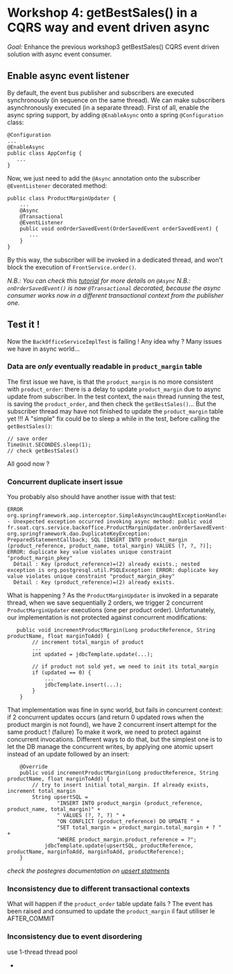 # Workshop 4: getBestSales() in a CQRS way and event driven async

_Goal:_ 
Enhance the previous workshop3 getBestSales() CQRS event driven solution with async event consumer.

## Enable async event listener 
By default, the event bus publisher and subscribers are executed synchronously (in sequence on the same thread). We can make subscribers asynchronously executed (in a separate thread).
First of all, enable the async spring support, by adding `@EnableAsync` onto a spring `@Configuration` class:
```
@Configuration
...
@EnableAsync
public class AppConfig {
   ...
}
``` 
Now, we just need to add the `@Async` annotation onto the subscriber `@EventListener` decorated method:
```
public class ProductMarginUpdater {
    ...
    @Async
    @Transactional
    @EventListener
    public void onOrderSavedEvent(OrderSavedEvent orderSavedEvent) {
       ...
    }
}
```
By this way, the subscriber will be invoked in a dedicated thread, and won't block the execution of `FrontService.order()`.

*N.B.: You can check this [tutorial](https://www.baeldung.com/spring-events#annotation-driven) for more details on `@Async`*
*N.B.: `onOrderSavedEvent()` is now `@Transactional` decorated, because the async consumer works now in a different transactional context from the publisher one.*


## Test it !

Now the `BackOfficeServiceImplTest` is failing ! Any idea why ? 
Many issues we have in async world...

### Data are *only* eventually readable in `product_margin` table 
The first issue we have, is that the `product_margin` is no more consistent with `product_order`: there is a delay to update `product_margin` due to async update from subscriber.
In the test context, the `main` thread running the test, is saving the `product_order`, and then check the `getBestSales()`... But the subscriber thread may have not finished to update the `product_margin` table yet !!!
A "simple" fix could be to sleep a while in the test, before calling the `getBestSales()`:
```
// save order
TimeUnit.SECONDES.sleep(1);
// check getBestSales()
```
All good now ?

### Concurrent duplicate insert issue
You probably also should have another issue with that test:
```
ERROR org.springframework.aop.interceptor.SimpleAsyncUncaughtExceptionHandler - Unexpected exception occurred invoking async method: public void fr.soat.cqrs.service.backoffice.ProductMarginUpdater.onOrderSavedEvent(fr.soat.cqrs.event.OrderSavedEvent)
org.springframework.dao.DuplicateKeyException: PreparedStatementCallback; SQL [INSERT INTO product_margin (product_reference, product_name, total_margin) VALUES (?, ?, ?)]; ERROR: duplicate key value violates unique constraint "product_margin_pkey"
  Détail : Key (product_reference)=(2) already exists.; nested exception is org.postgresql.util.PSQLException: ERROR: duplicate key value violates unique constraint "product_margin_pkey"
  Détail : Key (product_reference)=(2) already exists.
```
What is happening ? As the `ProductMarginUpdater` is invoked in a separate thread, when we save sequentially 2 orders, we trigger 2 concurrent `ProductMarginUpdater` executions (one per product order). Unfortunately, our implementation is not protected against concurrent modifications:
```
   public void incrementProductMargin(Long productReference, String productName, float marginToAdd) {
        // increment total_margin of product
        ...
        int updated = jdbcTemplate.update(...);

        // if product not sold yet, we need to init its total_margin
        if (updated == 0) {
            ...
            jdbcTemplate.insert(...);
        }
    }
```  
That implementation was fine in sync world, but fails in concurrent context: if 2 concurrent updates occurs (and return 0 updated rows when the product margin is not found), we have 2 concurrent insert attempt for the same product ! (failure) 
To make it work, we need to protect against concurrent invocations. Different ways to do that, but the simplest one is to let the DB manage the concurrent writes, by applying one atomic upsert instead of an update followed by an insert:
```
    @Override
    public void incrementProductMargin(Long productReference, String productName, float marginToAdd) {
        // try to insert initial total_margin. If already exists, increment total_margin
        String upsertSQL =
                "INSERT INTO product_margin (product_reference, product_name, total_margin)" +
                " VALUES (?, ?, ?) " +
                "ON CONFLICT (product_reference) DO UPDATE " +
                "SET total_margin = product_margin.total_margin + ? " +
                "WHERE product_margin.product_reference = ?";
            jdbcTemplate.update(upsertSQL, productReference, productName, marginToAdd, marginToAdd, productReference);
    }
```
*check the postegres documentation on [upsert statments](http://www.postgresqltutorial.com/postgresql-upsert/)* 

### Inconsistency due to different transactional contexts
What will happen if the `product_order` table update fails ? The event has been raised and consumed to update the `product_margin`
il faut utiliser le AFTER_COMMIT

### Inconsistency due to event disordering
use 1-thread thread pool

*
